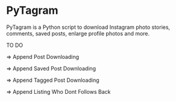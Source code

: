 # PyTagram
PyTagram is a Python script to download Instagram photo stories, comments, saved posts, enlarge profile photos and more.

TO DO

=> Append Post Downloading

=> Append Saved Post Downloading

=> Append Tagged Post Downloading

=> Append Listing Who Dont Follows Back
